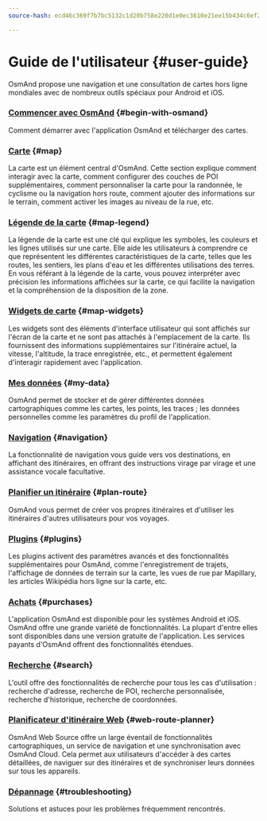 ```yaml
---
source-hash: ecd46c369f7b7bc5132c1d20b758e220d1e0ec3610e21ee15b434c6ef2c77b35

---
```

# Guide de l'utilisateur {#user-guide}

OsmAnd propose une navigation et une consultation de cartes hors ligne mondiales avec de nombreux outils spéciaux pour Android et iOS.


### [Commencer avec OsmAnd](./start-with/index.md) {#begin-with-osmand}

Comment démarrer avec l'application OsmAnd et télécharger des cartes.

### [Carte](./map/index.md) {#map}

La carte est un élément central d'OsmAnd. Cette section explique comment interagir avec la carte, comment configurer des couches de POI supplémentaires, comment personnaliser la carte pour la randonnée, le cyclisme ou la navigation hors route, comment ajouter des informations sur le terrain, comment activer les images au niveau de la rue, etc.

### [Légende de la carte](./map-legend/index.md) {#map-legend}

La légende de la carte est une clé qui explique les symboles, les couleurs et les lignes utilisés sur une carte. Elle aide les utilisateurs à comprendre ce que représentent les différentes caractéristiques de la carte, telles que les routes, les sentiers, les plans d'eau et les différentes utilisations des terres. En vous référant à la légende de la carte, vous pouvez interpréter avec précision les informations affichées sur la carte, ce qui facilite la navigation et la compréhension de la disposition de la zone.

### [Widgets de carte](./widgets/index.md) {#map-widgets}

Les widgets sont des éléments d'interface utilisateur qui sont affichés sur l'écran de la carte et ne sont pas attachés à l'emplacement de la carte. Ils fournissent des informations supplémentaires sur l'itinéraire actuel, la vitesse, l'altitude, la trace enregistrée, etc., et permettent également d'interagir rapidement avec l'application.

### [Mes données](./personal/index.md) {#my-data}

OsmAnd permet de stocker et de gérer différentes données cartographiques comme les cartes, les points, les traces ; les données personnelles comme les paramètres du profil de l'application.

### [Navigation](./navigation/index.md) {#navigation}

La fonctionnalité de navigation vous guide vers vos destinations, en affichant des itinéraires, en offrant des instructions virage par virage et une assistance vocale facultative.


### [Planifier un itinéraire](./plan-route/index.md) {#plan-route}

OsmAnd vous permet de créer vos propres itinéraires et d'utiliser les itinéraires d'autres utilisateurs pour vos voyages.

### [Plugins](./plugins/index.md) {#plugins}

Les plugins activent des paramètres avancés et des fonctionnalités supplémentaires pour OsmAnd, comme l'enregistrement de trajets, l'affichage de données de terrain sur la carte, les vues de rue par Mapillary, les articles Wikipédia hors ligne sur la carte, etc.

### [Achats](./purchases/index.md) {#purchases}

L'application OsmAnd est disponible pour les systèmes Android et iOS. OsmAnd offre une grande variété de fonctionnalités. La plupart d'entre elles sont disponibles dans une version gratuite de l'application. Les services payants d'OsmAnd offrent des fonctionnalités étendues.

### [Recherche](./search/index.md) {#search}

L'outil offre des fonctionnalités de recherche pour tous les cas d'utilisation : recherche d'adresse, recherche de POI, recherche personnalisée, recherche d'historique, recherche de coordonnées.

### [Planificateur d'itinéraire Web](./web/index.md) {#web-route-planner}

OsmAnd Web Source offre un large éventail de fonctionnalités cartographiques, un service de navigation et une synchronisation avec OsmAnd Cloud. Cela permet aux utilisateurs d'accéder à des cartes détaillées, de naviguer sur des itinéraires et de synchroniser leurs données sur tous les appareils.

### [Dépannage](./troubleshooting/index.md) {#troubleshooting}

Solutions et astuces pour les problèmes fréquemment rencontrés.